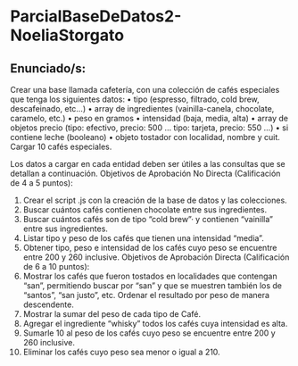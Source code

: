 # ParcialBaseDeDatos2-NoeliaStorgato
## Enunciado/s:
Crear una base llamada cafetería, con una colección de cafés especiales que tenga los siguientes datos:
• tipo (espresso, filtrado, cold brew, descafeinado, etc…)
• array de ingredientes (vainilla-canela, chocolate, caramelo, etc.)
• peso en gramos
• intensidad (baja, media, alta)
• array de objetos precio (tipo: efectivo, precio: 500 … tipo: tarjeta, precio: 550 …)
• si contiene leche (booleano)
• objeto tostador con localidad, nombre y cuit.
Cargar 10 cafés especiales.

Los datos a cargar en cada entidad deben ser útiles a las consultas que se detallan a continuación.
Objetivos de Aprobación No Directa (Calificación de 4 a 5 puntos):
1) Crear el script .js con la creación de la base de datos y las colecciones.
2) Buscar cuántos cafés contienen chocolate entre sus ingredientes.
3) Buscar cuántos cafés son de tipo “cold brew”· y contienen “vainilla” entre sus ingredientes.
4) Listar tipo y peso de los cafés que tienen una intensidad “media”.
5) Obtener tipo, peso e intensidad de los cafés cuyo peso se encuentre entre 200 y 260 inclusive.
Objetivos de Aprobación Directa (Calificación de 6 a 10 puntos):
6) Mostrar los cafés que fueron tostados en localidades que contengan “san”, permitiendo buscar por “san”
y que se muestren también los de “santos”, “san justo”, etc. Ordenar el resultado por peso de manera
descendente.
7) Mostrar la sumar del peso de cada tipo de Café.
8) Agregar el ingrediente “whisky” todos los cafés cuya intensidad es alta.
9) Sumarle 10 al peso de los cafés cuyo peso se encuentre entre 200 y 260 inclusive.
10) Eliminar los cafés cuyo peso sea menor o igual a 210.
